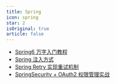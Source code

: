 ```yaml
---
title: Spring
icon: spring
star: 2
isOriginal: true
article: false
---
```


- [Spring6 万字入门教程](Spring6.md)
- [Spring 注入方式](Spring_DI.md)
- [Spring Retry 实现重试机制](Spring_Retry.md)
- [SpringSecurity + OAuth2 权限管理实战](SpringSecurity+Oauth2.md)
